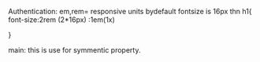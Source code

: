 Authentication:
em,rem= responsive units
bydefault fontsize is 16px thn
h1{
    font-size:2rem (2*16px)
              :1em(1x)

}

main: this is use for symmentic property.